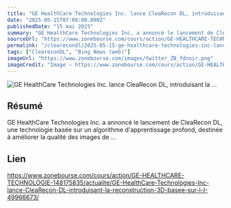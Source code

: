 ```yaml
---
title: "GE HealthCare Technologies Inc. lance CleaRecon DL, introduisant la ..."
date: "2025-05-15T07:00:00.000Z"
publishedDate: "15 mai 2025"
summary: "GE HealthCare Technologies Inc. a annoncé le lancement de CleaRecon DL, une technologie basée sur un algorithme d'apprentissage profond, destinée à améliorer la qualité des images de ..."
sourceUrl: "https://www.zonebourse.com/cours/action/GE-HEALTHCARE-TECHNOLOGIE-148175835/actualite/GE-HealthCare-Technologies-Inc-lance-CleaRecon-DL-introduisant-la-reconstruction-3D-basee-sur-l-I-49966673/"
permalink: "/clearecondl/2025-05-15-ge-healthcare-technologies-inc-lance-clearecon-dl-introduisant-la"
tags: ["CleareconDL", "Bing News (web)"]
imageUrl: "https://www.zonebourse.com/images/twitter_ZB_fdnoir.png"
imageCredit: "Image — https://www.zonebourse.com/cours/action/GE-HEALTHCARE-TECHNOLOGIE-148175835/actualite/GE-HealthCare-Technologies-Inc-lance-CleaRecon-DL-introduisant-la-reconstruction-3D-basee-sur-l-I-49966673/"
---
```


![GE HealthCare Technologies Inc. lance CleaRecon DL, introduisant la ...](https://www.zonebourse.com/images/twitter_ZB_fdnoir.png)

## Résumé

GE HealthCare Technologies Inc. a annoncé le lancement de CleaRecon DL, une technologie basée sur un algorithme d'apprentissage profond, destinée à améliorer la qualité des images de ...

## Lien

https://www.zonebourse.com/cours/action/GE-HEALTHCARE-TECHNOLOGIE-148175835/actualite/GE-HealthCare-Technologies-Inc-lance-CleaRecon-DL-introduisant-la-reconstruction-3D-basee-sur-l-I-49966673/
